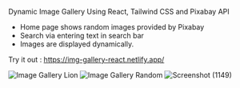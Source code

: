 Dynamic Image Gallery Using React, Tailwind CSS and Pixabay API

- Home page shows random images provided by Pixabay 
- Search via entering text in search bar
- Images are displayed dynamically.

Try it out : https://img-gallery-react.netlify.app/

![Image Gallery Lion](https://user-images.githubusercontent.com/26090486/192947104-b39dccea-4e2e-4a10-9be2-3b76f2f2fb21.png)
![Image Gallery Random](https://user-images.githubusercontent.com/26090486/192947109-15ac66bf-65eb-49f3-8e9e-5d15f0e48396.png)
![Screenshot (1149)](https://user-images.githubusercontent.com/26090486/192947115-b7ae9cd4-d943-4f3f-b0a2-fee7af0004e8.png)
